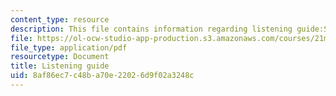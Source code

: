 ```yaml
---
content_type: resource
description: This file contains information regarding listening guide:SENEGAL.
file: https://ol-ocw-studio-app-production.s3.amazonaws.com/courses/21m-030-introduction-to-world-music-spring-2013/8af86ec7c48ba70e22026d9f02a3248c_MIT21M_030S13_listnsabar.pdf
file_type: application/pdf
resourcetype: Document
title: Listening guide
uid: 8af86ec7-c48b-a70e-2202-6d9f02a3248c
---
```

